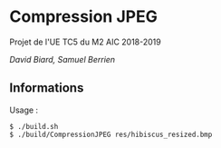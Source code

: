 # Compression JPEG

Projet de l'UE TC5 du M2 AIC 2018-2019

_David Biard, Samuel Berrien_

## Informations
Usage :
```renderscript
$ ./build.sh
$ ./build/CompressionJPEG res/hibiscus_resized.bmp
```
